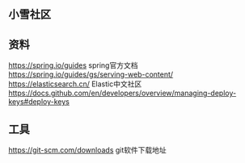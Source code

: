 ##  小雪社区

##  资料
https://spring.io/guides	spring官方文档     
https://spring.io/guides/gs/serving-web-content/    
https://elasticsearch.cn/	Elastic中文社区    
https://docs.github.com/en/developers/overview/managing-deploy-keys#deploy-keys
##  工具
https://git-scm.com/downloads	git软件下载地址